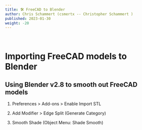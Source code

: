```yaml
---
title: 🛠️ FreeCAD to Blender
author: Chris Schammert (csmertx -- Christopher Schammert )
published: 2023-01-30
weight: -20
---
```


<!-- The content of this website was written by Christopher Schammert aka Chris Schammert -->

<br />

# Importing FreeCAD models to Blender

## Using Blender v2.8 to smooth out FreeCAD models

1. Preferences > Add-ons > Enable Import STL

2. Add Modifier > Edge Split (Generate Category)

3. Smooth Shade (Object Menu: Shade Smooth)
